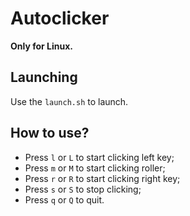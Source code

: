 # Autoclicker
**Only for Linux.**
## Launching
Use the `launch.sh` to launch.
## How to use?
- Press `l` or `L` to start clicking left key;  
- Press `m` or `M` to start clicking roller;  
- Press `r` or `R` to start clicking right key;  
- Press `s` or `S` to stop clicking;  
- Press `q` or `Q` to quit.  
